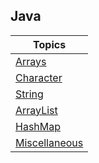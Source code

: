 ##  Java


| Topics |  
|--------|
| [Arrays](Arrays.md) |
| [Character](Character.md) |
| [String](String.md) |
| [ArrayList](ArrayList.md) |
| [HashMap](HashMap.md) |
| [Miscellaneous](Misc.md) |

